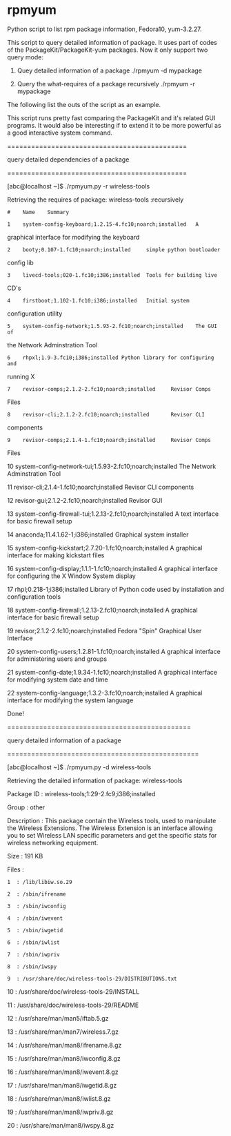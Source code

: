 # rpmyum
Python script to list rpm package information, Fedora10, yum-3.2.27.

This script to query detailed information of
 package. It uses part of codes of the PackageKit/PackageKit-yum packages.
 Now it only support two query mode:


 1. Quey detailed information of a package
 ./rpmyum -d mypackage

 2. Query the what-requires of a package recursively
 ./rpmyum -r mypackage


 The following list the outs of the script as an example.

 This script runs pretty fast comparing the PackageKit and it's related GUI
 programs. It would also be interesting if to extend it to be more powerful
 as a good interactive system command.


 =============================================
 
 
 query detailed dependencies of a package
 
 =============================================

 [abc@localhost ~]$ ./rpmyum.py -r wireless-tools

 Retrieving the requires of package: wireless-tools :recursively

    #    Name    Summary

    1    system-config-keyboard;1.2.15-4.fc10;noarch;installed   A
 graphical interface for modifying the keyboard

    2    booty;0.107-1.fc10;noarch;installed     simple python bootloader
 config lib

    3    livecd-tools;020-1.fc10;i386;installed  Tools for building live
 CD's

    4    firstboot;1.102-1.fc10;i386;installed   Initial system
 configuration utility

    5    system-config-network;1.5.93-2.fc10;noarch;installed    The GUI of
 the Network Adminstration Tool

    6    rhpxl;1.9-3.fc10;i386;installed Python library for configuring and
 running X

    7    revisor-comps;2.1.2-2.fc10;noarch;installed     Revisor Comps
 Files

    8    revisor-cli;2.1.2-2.fc10;noarch;installed       Revisor CLI
 components

    9    revisor-comps;2.1.4-1.fc10;noarch;installed     Revisor Comps
 Files

   10    system-config-network-tui;1.5.93-2.fc10;noarch;installed
 The Network Adminstration Tool

   11    revisor-cli;2.1.4-1.fc10;noarch;installed       Revisor CLI
 components

   12    revisor-gui;2.1.2-2.fc10;noarch;installed       Revisor GUI

   13    system-config-firewall-tui;1.2.13-2.fc10;noarch;installed       A
 text interface for basic firewall setup

   14    anaconda;11.4.1.62-1;i386;installed     Graphical system installer

   15    system-config-kickstart;2.7.20-1.fc10;noarch;installed  A
 graphical interface for making kickstart files

   16    system-config-display;1.1.1-1.fc10;noarch;installed     A
 graphical interface for configuring the X Window System display

   17    rhpl;0.218-1;i386;installed     Library of Python code used by
 installation and configuration tools

   18    system-config-firewall;1.2.13-2.fc10;noarch;installed   A
 graphical interface for basic firewall setup

   19    revisor;2.1.2-2.fc10;noarch;installed   Fedora "Spin" Graphical
 User Interface

   20    system-config-users;1.2.81-1.fc10;noarch;installed      A
 graphical interface for administering users and groups

   21    system-config-date;1.9.34-1.fc10;noarch;installed       A
 graphical interface for modifying system date and time

   22    system-config-language;1.3.2-3.fc10;noarch;installed    A
 graphical interface for modifying the system language

  Done!


 ==============================================
 
 
query detailed information of a package

================================================


 [abc@localhost ~]$ ./rpmyum.py -d wireless-tools

 Retrieving the detailed information of package: wireless-tools

 Package ID  :  wireless-tools;1:29-2.fc9;i386;installed

 Group       :  other

 Description :  This package contain the Wireless tools, used to manipulate
 the Wireless Extensions. The Wireless Extension is an interface allowing
 you to set Wireless LAN specific parameters and get the specific stats for
 wireless networking equipment.

 Size        :  191  KB

 Files       :

    1  : /lib/libiw.so.29

    2  : /sbin/ifrename

    3  : /sbin/iwconfig

    4  : /sbin/iwevent

    5  : /sbin/iwgetid

    6  : /sbin/iwlist

    7  : /sbin/iwpriv

    8  : /sbin/iwspy

    9  : /usr/share/doc/wireless-tools-29/DISTRIBUTIONS.txt

   10  : /usr/share/doc/wireless-tools-29/INSTALL

   11  : /usr/share/doc/wireless-tools-29/README

   12  : /usr/share/man/man5/iftab.5.gz

   13  : /usr/share/man/man7/wireless.7.gz

   14  : /usr/share/man/man8/ifrename.8.gz

   15  : /usr/share/man/man8/iwconfig.8.gz

   16  : /usr/share/man/man8/iwevent.8.gz

   17  : /usr/share/man/man8/iwgetid.8.gz

   18  : /usr/share/man/man8/iwlist.8.gz

   19  : /usr/share/man/man8/iwpriv.8.gz

   20  : /usr/share/man/man8/iwspy.8.gz
